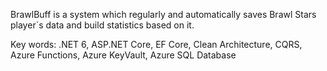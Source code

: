 BrawlBuff is a system which regularly and automatically saves Brawl Stars player`s data and build statistics based on it.

Key words:
.NET 6, ASP.NET Core, EF Core, Clean Architecture, CQRS, Azure Functions, Azure KeyVault, Azure SQL Database
